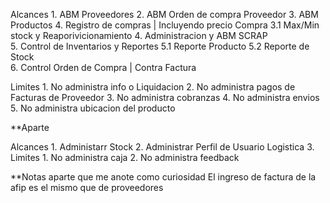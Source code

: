 Alcances
	1. ABM Proveedores
	2. ABM Orden de compra Proveedor
	3. ABM Productos 
	4. Registro de compras | Incluyendo precio Compra
		3.1 Max/Min stock y Reaporivicionamiento
	4. Administracion y ABM SCRAP	
	5. Control de Inventarios y Reportes
		5.1 Reporte Producto
		5.2 Reporte de Stock      
	6. Control Orden de Compra | Contra Factura

Limites
	1. No administra info o Liquidacion
	2. No administra pagos de Facturas de Proveedor
	3. No administra cobranzas
	4. No administra envios
	5. No administra ubicacion del producto
   
**Aparte

Alcances
	1. Administarr Stock
	2. Administrar Perfil de Usuario Logistica
	3. 
Limites
	1. No administra caja
	2. No administra feedback


















**Notas aparte que me anote como curiosidad
El ingreso de factura de la afip es el mismo que de proveedores
